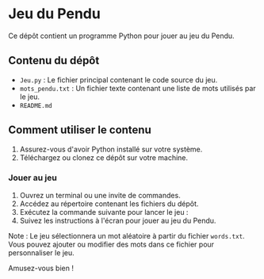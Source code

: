 
# Jeu du Pendu

Ce dépôt contient un programme Python pour jouer au jeu du Pendu.

## Contenu du dépôt

- `Jeu.py` : Le fichier principal contenant le code source du jeu.
- `mots_pendu.txt` : Un fichier texte contenant une liste de mots utilisés par le jeu.
- `README.md`
## Comment utiliser le contenu

1. Assurez-vous d'avoir Python installé sur votre système.
2. Téléchargez ou clonez ce dépôt sur votre machine.

### Jouer au jeu

1. Ouvrez un terminal ou une invite de commandes.
2. Accédez au répertoire contenant les fichiers du dépôt.
3. Exécutez la commande suivante pour lancer le jeu :
4. Suivez les instructions à l'écran pour jouer au jeu du Pendu.

Note : Le jeu sélectionnera un mot aléatoire à partir du fichier `words.txt`. Vous pouvez ajouter ou modifier des mots dans ce fichier pour personnaliser le jeu.

Amusez-vous bien !